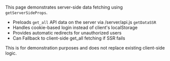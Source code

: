 This page demonstrates server-side data fetching using `getServerSideProps`.
- Preloads `get_all` API data on the server via /server/api.js `getDataSSR`
- Handles cookie-based login instead of client's localStorage
- Provides automatic redirects for unauthorized users
- Can Fallback to client-side get_all fetching if SSR fails

This is for demonstration purposes and does not replace existing client-side logic.
